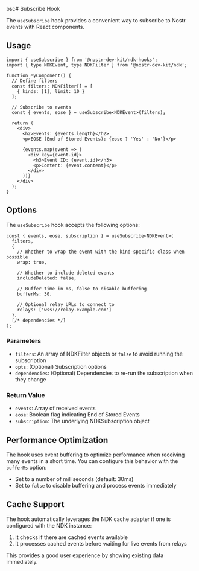 bsc# Subscribe Hook

The `useSubscribe` hook provides a convenient way to subscribe to Nostr events with React components.

## Usage

```tsx
import { useSubscribe } from '@nostr-dev-kit/ndk-hooks';
import { type NDKEvent, type NDKFilter } from '@nostr-dev-kit/ndk';

function MyComponent() {
  // Define filters
  const filters: NDKFilter[] = [
    { kinds: [1], limit: 10 }
  ];
  
  // Subscribe to events
  const { events, eose } = useSubscribe<NDKEvent>(filters);
  
  return (
    <div>
      <h2>Events: {events.length}</h2>
      <p>EOSE (End of Stored Events): {eose ? 'Yes' : 'No'}</p>
      
      {events.map(event => (
        <div key={event.id}>
          <h3>Event ID: {event.id}</h3>
          <p>Content: {event.content}</p>
        </div>
      ))}
    </div>
  );
}
```

## Options

The `useSubscribe` hook accepts the following options:

```tsx
const { events, eose, subscription } = useSubscribe<NDKEvent>(
  filters,
  {
    // Whether to wrap the event with the kind-specific class when possible
    wrap: true,
    
    // Whether to include deleted events
    includeDeleted: false,
    
    // Buffer time in ms, false to disable buffering
    bufferMs: 30,
    
    // Optional relay URLs to connect to
    relays: ['wss://relay.example.com']
  },
  [/* dependencies */]
);
```

### Parameters

- `filters`: An array of NDKFilter objects or `false` to avoid running the subscription
- `opts`: (Optional) Subscription options
- `dependencies`: (Optional) Dependencies to re-run the subscription when they change

### Return Value

- `events`: Array of received events
- `eose`: Boolean flag indicating End of Stored Events
- `subscription`: The underlying NDKSubscription object

## Performance Optimization

The hook uses event buffering to optimize performance when receiving many events in a short time. You can configure this behavior with the `bufferMs` option:

- Set to a number of milliseconds (default: 30ms)
- Set to `false` to disable buffering and process events immediately

## Cache Support

The hook automatically leverages the NDK cache adapter if one is configured with the NDK instance:

1. It checks if there are cached events available
2. It processes cached events before waiting for live events from relays

This provides a good user experience by showing existing data immediately.